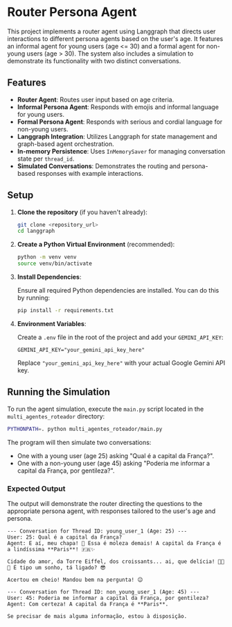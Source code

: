 # Router Persona Agent

This project implements a router agent using Langgraph that directs user interactions to different persona agents based on the user's age. It features an informal agent for young users (age <= 30) and a formal agent for non-young users (age > 30). The system also includes a simulation to demonstrate its functionality with two distinct conversations.

## Features

-   **Router Agent**: Routes user input based on age criteria.
-   **Informal Persona Agent**: Responds with emojis and informal language for young users.
-   **Formal Persona Agent**: Responds with serious and cordial language for non-young users.
-   **Langgraph Integration**: Utilizes Langgraph for state management and graph-based agent orchestration.
-   **In-memory Persistence**: Uses `InMemorySaver` for managing conversation state per `thread_id`.
-   **Simulated Conversations**: Demonstrates the routing and persona-based responses with example interactions.

## Setup

1.  **Clone the repository** (if you haven't already):

    ```bash
    git clone <repository_url>
    cd langgraph
    ```

2.  **Create a Python Virtual Environment** (recommended):

    ```bash
    python -m venv venv
    source venv/bin/activate
    ```

3.  **Install Dependencies**:

    Ensure all required Python dependencies are installed. You can do this by running:

    ```bash
    pip install -r requirements.txt
    ```

4.  **Environment Variables**:

    Create a `.env` file in the root of the project and add your `GEMINI_API_KEY`:

    ```dotenv
    GEMINI_API_KEY="your_gemini_api_key_here"
    ```

    Replace `"your_gemini_api_key_here"` with your actual Google Gemini API key.

## Running the Simulation

To run the agent simulation, execute the `main.py` script located in the `multi_agentes_roteador` directory:

```bash
PYTHONPATH=. python multi_agentes_roteador/main.py
```

The program will then simulate two conversations:

-   One with a young user (age 25) asking "Qual é a capital da França?".
-   One with a non-young user (age 45) asking "Poderia me informar a capital da França, por gentileza?".

### Expected Output

The output will demonstrate the router directing the questions to the appropriate persona agent, with responses tailored to the user's age and persona.

```text
--- Conversation for Thread ID: young_user_1 (Age: 25) ---
User: 25: Qual é a capital da França?
Agent: E aí, meu chapa! 🤩 Essa é moleza demais! A capital da França é a lindíssima **Paris**! 🇫🇷✨

Cidade do amor, da Torre Eiffel, dos croissants... ai, que delícia! 💖🥐🗼 É tipo um sonho, tá ligado? 😎

Acertou em cheio! Mandou bem na pergunta! 😉

--- Conversation for Thread ID: non_young_user_1 (Age: 45) ---
User: 45: Poderia me informar a capital da França, por gentileza?
Agent: Com certeza! A capital da França é **Paris**.

Se precisar de mais alguma informação, estou à disposição.
```
